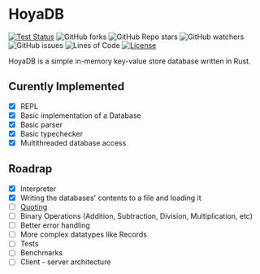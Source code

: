 # HoyaDB
[![Test Status](https://github.com/lunandd/hoya_db/workflows/Rust/badge.svg?event=push)](https://github.com/Pavlos-Efstathiou/firework_lang/actions)
![GitHub forks](https://img.shields.io/github/forks/lunandd/hoya_db)
![GitHub Repo stars](https://img.shields.io/github/stars/lunandd/hoya_db)
![GitHub watchers](https://img.shields.io/github/watchers/lunandd/hoya_db)
![GitHub issues](https://img.shields.io/github/issues/lunandd/hoya_db)
![Lines of Code](https://tokei.rs/b1/github/lunandd/hoya_db)
[![License](https://img.shields.io/badge/License-BSD_3--Clause-blue.svg)](https://opensource.org/licenses/BSD-3-Clause)

HoyaDB is a simple in-memory key-value store database written in Rust.

## Curently Implemented
- [x] REPL
- [x] Basic implementation of a Database
- [x] Basic parser
- [x] Basic typechecker
- [x] Multithreaded database access

## Roadrap
- [x] Interpreter
- [x] Writing the databases' contents to a file and loading it
- [ ] [Quoting](https://www.gnu.org/software/emacs/manual/html_node/elisp/Quoting.html)
- [ ] Binary Operations (Addition, Subtraction, Division, Multiplication, etc)
- [ ] Better error handling
- [ ] More complex datatypes like Records
- [ ] Tests
- [ ] Benchmarks
- [ ] Client - server architecture
